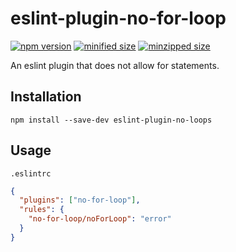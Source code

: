 # eslint-plugin-no-for-loop
[![npm version](https://badge.fury.io/js/eslint-plugin-no-for-loop.svg)](https://badge.fury.io/js/eslint-plugin-no-for-loop)
[![minified size](https://img.shields.io/bundlephobia/min/eslint-plugin-no-for-loop/latest)](https://bundlephobia.com/result?p=eslint-plugin-no-for-loop)
[![minzipped size](https://img.shields.io/bundlephobia/minzip/eslint-plugin-no-for-loop/latest)](https://bundlephobia.com/result?p=eslint-plugin-no-for-loop)

An eslint plugin that does not allow for statements.

## Installation
```
npm install --save-dev eslint-plugin-no-loops
```

## Usage
`.eslintrc`

```json
{
  "plugins": ["no-for-loop"],
  "rules": {
    "no-for-loop/noForLoop": "error"
  }
}
```